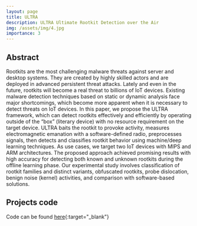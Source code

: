 ```yaml
---
layout: page
title: ULTRA
description: ULTRA Ultimate Rootkit Detection over the Air
img: /assets/img/4.jpg
importance: 3
---
```


## Abstract

Rootkits are the most challenging malware threats against server and desktop systems. They are created by highly skilled actors and are deployed in advanced persistent threat attacks. Lately and even in the future, rootkits will become a real threat to billions of IoT devices. Existing malware detection techniques based on static or dynamic analysis face major shortcomings, which become more apparent when it is necessary to detect threats on IoT devices.
In this paper, we propose the ULTRA framework, which can detect rootkits effectively and efficiently by operating outside of the “box” (literary device) with no resource requirement on the target device. ULTRA baits the rootkit to provoke activity, measures electromagnetic emanation with a software-defined radio, preprocesses signals, then detects and classifies rootkit behavior using machine/deep learning techniques. As use cases, we target two IoT devices with MIPS and ARM architectures. The proposed approach achieved promising results with high accuracy for detecting both known and unknown rootkits during the offline learning phase. Our experimental study involves classification of rootkit families and distinct variants, obfuscated rootkits, probe dislocation, benign noise (kernel) activities, and comparison with software-based solutions.

## Projects code

Code can be found [here](https://gitlab.com/ultra-RK/ultra){:target="_blank"}